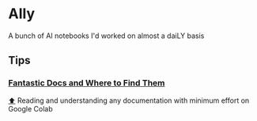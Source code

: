 # AIly
A bunch of AI notebooks I'd worked on almost a daiLY basis

## Tips

### [Fantastic Docs and Where to Find Them]()

[⬆](#aily) Reading and understanding any documentation with minimum effort on Google Colab